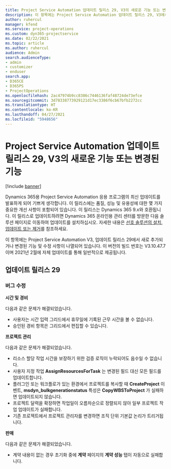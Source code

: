 ```yaml
---
title: Project Service Automation 업데이트 릴리스 29, V3의 새로운 기능 또는 변경된 기능
description: 이 항목에는 Project Service Automation 업데이트 릴리스 29, V3에서 사용할 수 있는 기능 및 수정 사항이 나열되어 있습니다.
author: ruhercul
manager: kfend
ms.service: project-operations
ms.custom: dyn365-projectservice
ms.date: 02/22/2021
ms.topic: article
ms.author: ruhercul
audience: Admin
search.audienceType:
- admin
- customizer
- enduser
search.app:
- D365CE
- D365PS
- ProjectOperations
ms.openlocfilehash: 2ac47974b9cc8386c7446136faf48724de73efce
ms.sourcegitcommit: 3d78338773929121d17ec3386f6cb67bfb2272cc
ms.translationtype: HT
ms.contentlocale: ko-KR
ms.lasthandoff: 04/27/2021
ms.locfileid: "5948656"
---
```

# <a name="whats-new-or-changed-in-project-service-automation-update-release-29-v3"></a>Project Service Automation 업데이트 릴리스 29, V3의 새로운 기능 또는 변경된 기능

[!include [banner](../includes/psa-now-project-operations.md)]

Dynamics 365용 Project Service Automation 응용 프로그램의 최신 업데이트를 발표하게 되어 기쁘게 생각합니다. 이 릴리스에는 품질, 성능 및 유용성에 대한 몇 가지 중요한 개선 사항이 포함되어 있습니다. 이 릴리스는 Dynamics 365 9.x와 호환됩니다. 이 릴리스로 업데이트하려면 Dynamics 365 온라인용 관리 센터를 방문한 다음 솔루션 페이지로 이동하여 업데이트를 설치하십시오. 자세한 내용은 [선호 솔루션의 설치, 업데이트 또는 제거](/power-platform/admin/install-remove-preferred-solution)를 참조하세요.

이 항목에는 Project Service Automation V3, 업데이트 릴리스 29에서 새로 추가되거나 변경된 기능 및 수정 사항이 나열되어 있습니다. 이 버전의 빌드 번호는 V3.10.47.7이며 2021년 2월에 자체 업데이트를 통해 일반적으로 제공됩니다.

## <a name="update-release-29"></a>업데이트 릴리스 29

### <a name="bug-fixes"></a>버그 수정

**시간 및 경비**

다음과 같은 문제가 해결되었습니다.

- 사용자는 시간 입력 그리드에서 휴무일에 기록된 근무 시간을 볼 수 없습니다.
- 승인된 경비 항목은 그리드에서 편집할 수 있습니다.

**프로젝트 관리**

다음과 같은 문제가 해결되었습니다.

- 리소스 할당 작업 시간을 보장하기 위한 검증 로직이 누락되어도 음수일 수 없습니다.
- 사용자 지정 작업 **AssignResourcesForTask** 는 변경된 필드 대신 모든 필드를 업데이트합니다.
- 플러그인 또는 워크플로가 있는 환경에서 프로젝트를 복사할 때 **CreateProject** 이벤트, **msdyn_bulkgenerationstatus** 특성은 **CopyWBSToProject** 가 실패하면 업데이트되지 않습니다.
- 프로젝트 달력을 확장하면 작업일이 오름차순으로 정렬되지 않아 일부 프로젝트 작업 업데이트가 실패합니다.
- 기존 프로젝트에서 프로젝트 관리자를 변경하면 조직 단위 기본값 논리가 트리거됩니다.

**판매**

다음과 같은 문제가 해결되었습니다.

- 계약 내용이 없는 경우 초기화 중에 **계약** 페이지의 **계약 성능** 탭이 자동으로 실패합니다.